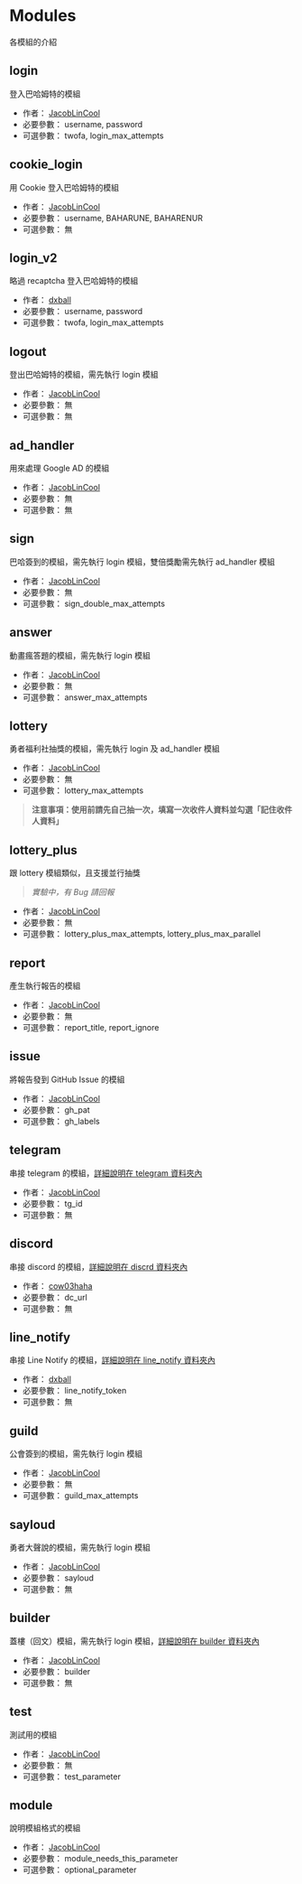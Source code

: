 # Modules

各模組的介紹

## login

登入巴哈姆特的模組

- 作者： [JacobLinCool](https://github.com/JacobLinCool)
- 必要參數： username, password
- 可選參數： twofa, login_max_attempts

## cookie_login

用 Cookie 登入巴哈姆特的模組

- 作者： [JacobLinCool](https://github.com/JacobLinCool)
- 必要參數： username, BAHARUNE, BAHARENUR
- 可選參數： 無

## login_v2

略過 recaptcha 登入巴哈姆特的模組

- 作者： [dxball](https://github.com/dxball)
- 必要參數： username, password
- 可選參數： twofa, login_max_attempts

## logout

登出巴哈姆特的模組，需先執行 login 模組

- 作者： [JacobLinCool](https://github.com/JacobLinCool)
- 必要參數： 無
- 可選參數： 無

## ad_handler

用來處理 Google AD 的模組

- 作者： [JacobLinCool](https://github.com/JacobLinCool)
- 必要參數： 無
- 可選參數： 無

## sign

巴哈簽到的模組，需先執行 login 模組，雙倍獎勵需先執行 ad_handler 模組

- 作者： [JacobLinCool](https://github.com/JacobLinCool)
- 必要參數： 無
- 可選參數： sign_double_max_attempts

## answer

動畫瘋答題的模組，需先執行 login 模組

- 作者： [JacobLinCool](https://github.com/JacobLinCool)
- 必要參數： 無
- 可選參數： answer_max_attempts

## lottery

勇者福利社抽獎的模組，需先執行 login 及 ad_handler 模組

- 作者： [JacobLinCool](https://github.com/JacobLinCool)
- 必要參數： 無
- 可選參數： lottery_max_attempts

> **注意事項：使用前請先自己抽一次，填寫一次收件人資料並勾選「記住收件人資料」**

## lottery_plus

跟 lottery 模組類似，且支援並行抽獎

> _實驗中，有 Bug 請回報_

- 作者： [JacobLinCool](https://github.com/JacobLinCool)
- 必要參數： 無
- 可選參數： lottery_plus_max_attempts, lottery_plus_max_parallel

## report

產生執行報告的模組

- 作者： [JacobLinCool](https://github.com/JacobLinCool)
- 必要參數： 無
- 可選參數： report_title, report_ignore

## issue

將報告發到 GitHub Issue 的模組

- 作者： [JacobLinCool](https://github.com/JacobLinCool)
- 必要參數： gh_pat
- 可選參數： gh_labels

## telegram

串接 telegram 的模組，[詳細說明在 telegram 資料夾內](./telegram#readme)

- 作者： [JacobLinCool](https://github.com/JacobLinCool)
- 必要參數： tg_id
- 可選參數： 無

## discord

串接 discord 的模組，[詳細說明在 discrd 資料夾內](./discord#readme)

- 作者： [cow03haha](https://github.com/cow03haha)
- 必要參數： dc_url
- 可選參數： 無

## line_notify

串接 Line Notify 的模組，[詳細說明在 line_notify 資料夾內](./line_notify#readme)

- 作者： [dxball](https://github.com/dxball)
- 必要參數： line_notify_token
- 可選參數： 無

## guild

公會簽到的模組，需先執行 login 模組

- 作者： [JacobLinCool](https://github.com/JacobLinCool)
- 必要參數： 無
- 可選參數： guild_max_attempts

## sayloud

勇者大聲說的模組，需先執行 login 模組

- 作者： [JacobLinCool](https://github.com/JacobLinCool)
- 必要參數： sayloud
- 可選參數： 無

## builder

蓋樓（回文）模組，需先執行 login 模組，[詳細說明在 builder 資料夾內](./builder#readme)

- 作者： [JacobLinCool](https://github.com/JacobLinCool)
- 必要參數： builder
- 可選參數： 無

## test

測試用的模組

- 作者： [JacobLinCool](https://github.com/JacobLinCool)
- 必要參數： 無
- 可選參數： test_parameter

## module

說明模組格式的模組

- 作者： [JacobLinCool](https://github.com/JacobLinCool)
- 必要參數： module_needs_this_parameter
- 可選參數： optional_parameter

